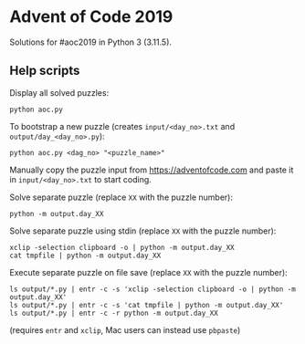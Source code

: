 Advent of Code 2019
===================

Solutions for #aoc2019 in Python 3 (3.11.5).

Help scripts
------------

Display all solved puzzles:

    python aoc.py
    
To bootstrap a new puzzle (creates `input/<day_no>.txt` and `output/day_<day_no>.py`):

    python aoc.py <dag_no> "<puzzle_name>"

Manually copy the puzzle input from https://adventofcode.com and paste it in `input/<day_no>.txt`
to start coding.

Solve separate puzzle (replace `XX` with the puzzle number):

    python -m output.day_XX

Solve separate puzzle using stdin (replace `XX` with the puzzle number):

    xclip -selection clipboard -o | python -m output.day_XX
    cat tmpfile | python -m output.day_XX

Execute separate puzzle on file save (replace `XX` with the puzzle number):

    ls output/*.py | entr -c -s 'xclip -selection clipboard -o | python -m output.day_XX'
    ls output/*.py | entr -c -s 'cat tmpfile | python -m output.day_XX'
    ls output/*.py | entr -c -r python -m output.day_XX

(requires `entr` and `xclip`, Mac users can instead use `pbpaste`)
